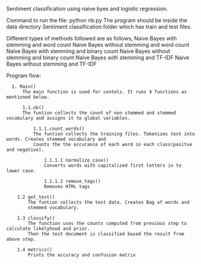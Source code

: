 
Sentiment classification using naive byes and logistic regression.


Command to run the file: python nb.py
The program should be inside the data directory Sentiment classification folder which has train and test files.

Different types of methods followed are as follows,
    Naive Bayes with stemming and word count
    Naive Bayes without stemming and word count
    Naive Bayes with stemming and binary count
    Naive Bayes without stemming and binary count
    Naive Bayes with stemming and TF-IDF 
    Naive Bayes without stemming and TF-IDF
    
Program flow:

      1. Main()
          The main function is used for contols. It runs 4 functions as mentioned below.

          1.1.nb()
          The funtion collects the count of non stemmed and stemmed vocabulary and assigns it to global variables.

              1.1.1.count_words()
              The funtion collects the training files. Tokenizes text into words. Creates stemmed vocabulary and 
              Counts the the occurance of each word in each class(positve and negative).

                  1.1.1.1 normalize_case()
                  Converts words with capitalized first letters in to lower case.

                  1.1.1.2 remove_tags()
                  Removes HTML tags

        1.2 get_test()
            The funtion collects the test data. Creates Bag of words and
            stemmed vocabulary.

        1.3 classify()
            The function uses the counts computed from previous step to calculate likelyhood and prior.
            Then the test document is classified based the result from above step.

        1.4 metrics()
            Prints the accuracy and confusion matrix

